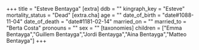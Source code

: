 +++
title = "Esteve Bentayga"
[extra]
ddb = ""
kingraph_key = "Esteve"
mortality_status = "Dead"
[extra.cha]
age = ""
date_of_birth = "date#1088-11-04"
date_of_death = "date#1181-02-14"
married_on = ""
married_to = "Berta Costa"
pronouns = ""
sex = ""
[taxonomies]
children = ["Emma Bentayga","Guillem Bentayga","Jordi Bentayga","Aina Bentayga","Matteo Bentayga"]
+++

